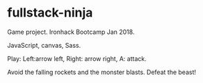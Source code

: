 # fullstack-ninja
Game project. Ironhack Bootcamp
Jan 2018.

JavaScript, canvas, Sass.

Play: 
Left:arrow left, 
Right: arrow right,
A: attack.

Avoid the falling rockets and the monster blasts.
Defeat the beast!
